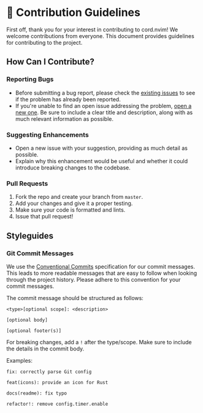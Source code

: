 # 📗 Contribution Guidelines

First off, thank you for your interest in contributing to cord.nvim! We welcome contributions from everyone. This document provides guidelines for contributing to the project.

## How Can I Contribute?

### Reporting Bugs

- Before submitting a bug report, please check the [existing issues](https://github.com/vyfor/cord.nvim/issues) to see if the problem has already been reported.
- If you're unable to find an open issue addressing the problem, [open a new one](https://github.com/vyfor/cord.nvim/issues/new). Be sure to include a clear title and description, along with as much relevant information as possible.

### Suggesting Enhancements

- Open a new issue with your suggestion, providing as much detail as possible.
- Explain why this enhancement would be useful and whether it could introduce breaking changes to the codebase.

### Pull Requests

1. Fork the repo and create your branch from `master`.
2. Add your changes and give it a proper testing.
3. Make sure your code is formatted and lints.
4. Issue that pull request!

## Styleguides

### Git Commit Messages

We use the [Conventional Commits](https://www.conventionalcommits.org/) specification for our commit messages. This leads to more readable messages that are easy to follow when looking through the project history. Please adhere to this convention for your commit messages.

The commit message should be structured as follows:
```
<type>[optional scope]: <description>

[optional body]

[optional footer(s)]
```

For breaking changes, add a `!` after the type/scope. Make sure to include the details in the commit body.

Examples:

`fix: correctly parse Git config`

`feat(icons): provide an icon for Rust`

`docs(readme): fix typo`

`refactor!: remove config.timer.enable`
